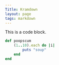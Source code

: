 ```yaml
---
Title: Kramdown
layout: page
tags: markdown
---
```


This is a code block.

```ruby
def poopscum
    (1..10).each do |i|
        puts "soup"
    end
end
```
